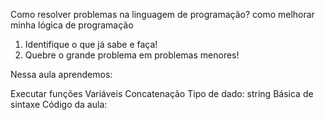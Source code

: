 
  Como resolver problemas na linguagem de programação?
  como melhorar minha lógica de programação

  1. Identifique o que já sabe e faça!
  2. Quebre o grande problema em problemas menores!






  Nessa aula aprendemos:

Executar funções
Variáveis
Concatenação
Tipo de dado: string
Básica de sintaxe
Código da aula: